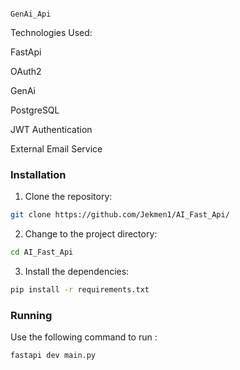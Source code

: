                                                                                                       GenAi_Api

Technologies Used:

FastApi

OAuth2

GenAi

PostgreSQL

JWT Authentication

External Email Service

###  Installation

1. Clone the  repository:

```sh
git clone https://github.com/Jekmen1/AI_Fast_Api/
```

2. Change to the project directory:

```sh
cd AI_Fast_Api
```

3. Install the dependencies:

```sh
pip install -r requirements.txt
```

###  Running 

Use the following command to run :

```sh
fastapi dev main.py
```


